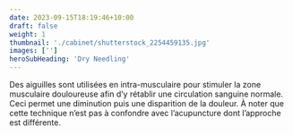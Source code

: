 ```yaml
---
date: 2023-09-15T18:19:46+10:00
draft: false
weight: 1
thumbnail: './cabinet/shutterstock_2254459135.jpg'
images: ['']
heroSubHeading: 'Dry Needling'
---
```


Des aiguilles sont utilisées en intra-musculaire pour stimuler la zone musculaire douloureuse afin d’y rétablir une circulation sanguine normale. Ceci permet une diminution puis une disparition de la douleur. 
À noter que cette technique n’est pas à confondre avec l’acupuncture dont l’approche est différente. 